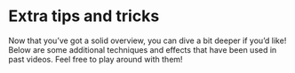 # Extra tips and tricks

Now that you’ve got a solid overview, you can dive a bit deeper if you’d like! Below are some additional techniques and effects that have been used in past videos. Feel free to play around with them!